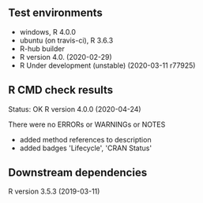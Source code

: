 ## Test environments
* windows, R 4.0.0
* ubuntu (on travis-ci), R 3.6.3
* R-hub builder
* R version 4.0. (2020-02-29)
* R Under development (unstable) (2020-03-11 r77925)

## R CMD check results
Status: OK
R version 4.0.0 (2020-04-24)

There were no ERRORs or WARNINGs or NOTES

  * added method references to description
  * added badges 'Lifecycle', 'CRAN Status'
  
## Downstream dependencies
R version 3.5.3 (2019-03-11)
